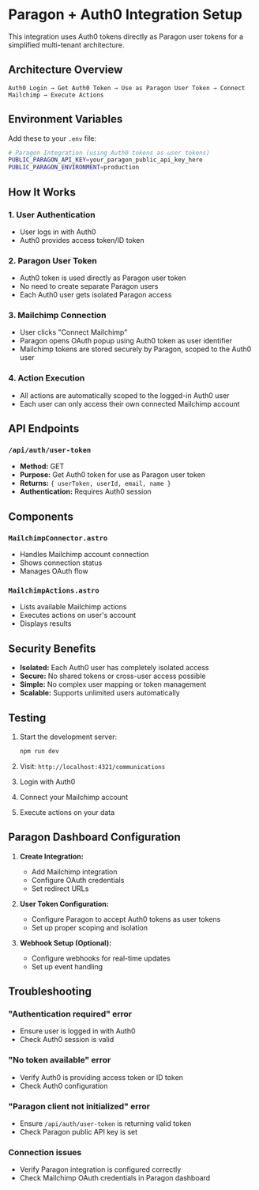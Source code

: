 # Paragon + Auth0 Integration Setup

This integration uses Auth0 tokens directly as Paragon user tokens for a simplified multi-tenant architecture.

## Architecture Overview

```
Auth0 Login → Get Auth0 Token → Use as Paragon User Token → Connect Mailchimp → Execute Actions
```

## Environment Variables

Add these to your `.env` file:

```bash
# Paragon Integration (using Auth0 tokens as user tokens)
PUBLIC_PARAGON_API_KEY=your_paragon_public_api_key_here
PUBLIC_PARAGON_ENVIRONMENT=production
```

## How It Works

### 1. User Authentication
- User logs in with Auth0
- Auth0 provides access token/ID token

### 2. Paragon User Token
- Auth0 token is used directly as Paragon user token
- No need to create separate Paragon users
- Each Auth0 user gets isolated Paragon access

### 3. Mailchimp Connection
- User clicks "Connect Mailchimp" 
- Paragon opens OAuth popup using Auth0 token as user identifier
- Mailchimp tokens are stored securely by Paragon, scoped to the Auth0 user

### 4. Action Execution
- All actions are automatically scoped to the logged-in Auth0 user
- Each user can only access their own connected Mailchimp account

## API Endpoints

### `/api/auth/user-token`
- **Method:** GET
- **Purpose:** Get Auth0 token for use as Paragon user token
- **Returns:** `{ userToken, userId, email, name }`
- **Authentication:** Requires Auth0 session

## Components

### `MailchimpConnector.astro`
- Handles Mailchimp account connection
- Shows connection status
- Manages OAuth flow

### `MailchimpActions.astro`
- Lists available Mailchimp actions
- Executes actions on user's account
- Displays results

## Security Benefits

- **Isolated:** Each Auth0 user has completely isolated access
- **Secure:** No shared tokens or cross-user access possible
- **Simple:** No complex user mapping or token management
- **Scalable:** Supports unlimited users automatically

## Testing

1. Start the development server:
   ```bash
   npm run dev
   ```

2. Visit: `http://localhost:4321/communications`

3. Login with Auth0

4. Connect your Mailchimp account

5. Execute actions on your data

## Paragon Dashboard Configuration

1. **Create Integration:**
   - Add Mailchimp integration
   - Configure OAuth credentials
   - Set redirect URLs

2. **User Token Configuration:**
   - Configure Paragon to accept Auth0 tokens as user tokens
   - Set up proper scoping and isolation

3. **Webhook Setup (Optional):**
   - Configure webhooks for real-time updates
   - Set up event handling

## Troubleshooting

### "Authentication required" error
- Ensure user is logged in with Auth0
- Check Auth0 session is valid

### "No token available" error
- Verify Auth0 is providing access token or ID token
- Check Auth0 configuration

### "Paragon client not initialized" error
- Ensure `/api/auth/user-token` is returning valid token
- Check Paragon public API key is set

### Connection issues
- Verify Paragon integration is configured correctly
- Check Mailchimp OAuth credentials in Paragon dashboard
